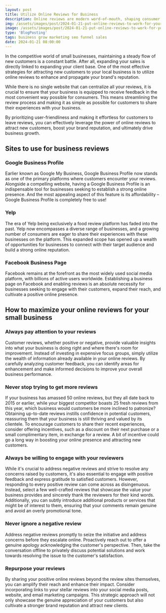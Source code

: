 ```yaml
---
layout: post
title: Utilize Online Reviews for Business
description: Online reviews are modern word-of-mouth, shaping consumer decisions and brand reputations. Leverage them for marketing success and business growth.
img: /assets/images/post/2024-01-21-put-online-reviews-to-work-for-your-business/put-online-reviews-to-work-for-your-business.png
image: /assets/images/post/2024-01-21-put-online-reviews-to-work-for-your-business/put-online-reviews-to-work-for-your-business.png
type: 'BlogPosting'
tags: business grow marketing seo funnel sales
date: 2024-01-21 08:00:00   
---
```


In the competitive world of small businesses, maintaining a steady flow of new customers is a constant battle. After all, expanding your sales is directly linked to expanding your client base. One of the most effective strategies for attracting new customers to your local business is to utilize online reviews to enhance and propagate your brand's reputation.

While there is no single website that can centralize all your reviews, it is crucial to ensure that your business is equipped to receive feedback in the most convenient way possible for consumers. This means streamlining the review process and making it as simple as possible for customers to share their experiences with your business.

By prioritizing user-friendliness and making it effortless for customers to leave reviews, you can effectively leverage the power of online reviews to attract new customers, boost your brand reputation, and ultimately drive business growth.

## Sites to use for business reviews
### Google Business Profile
Earlier known as Google My Business, Google Business Profile now stands as one of the primary platforms where customers encounter your reviews. Alongside a compelling website, having a Google Business Profile is an indispensable tool for businesses seeking to establish a strong online presence. And the most appealing aspect of this feature is its affordability – Google Business Profile is completely free to use!

### Yelp
The era of Yelp being exclusively a food review platform has faded into the past. Yelp now encompasses a diverse range of businesses, and a growing number of consumers are eager to share their experiences with these businesses on the platform. This expanded scope has opened up a wealth of opportunities for businesses to connect with their target audience and build a strong online reputation.

### Facebook Business Page
Facebook remains at the forefront as the most widely used social media platform, with billions of active users worldwide. Establishing a business page on Facebook and enabling reviews is an absolute necessity for businesses seeking to engage with their customers, expand their reach, and cultivate a positive online presence.

## How to maximize your online reviews for your small business
### Always pay attention to your reviews
Customer reviews, whether positive or negative, provide valuable insights into what your business is doing right and where there's room for improvement. Instead of investing in expensive focus groups, simply utilize the wealth of information already available in your online reviews. By carefully analyzing customer feedback, you can identify areas for enhancement and make informed decisions to improve your overall business performance.

### Never stop trying to get more reviews
If your business has amassed 50 online reviews, but they all date back to 2015 or earlier, while your biggest competitor boasts 25 fresh reviews from this year, which business would customers be more inclined to patronize? Obtaining up-to-date reviews instills confidence in potential customers, reassuring them that your business is still thriving and valued by its clientele. To encourage customers to share their recent experiences, consider offering incentives, such as a discount on their next purchase or a small complimentary item, in exchange for a review. A bit of incentive could go a long way in boosting your online presence and attracting new customers.

### Always be willing to engage with your reviewers
While it's crucial to address negative reviews and strive to resolve any concerns raised by customers, it's also essential to engage with positive feedback and express gratitude to satisfied customers. However, responding to every positive review can come across as disingenuous. Instead, select a few well-crafted reviews that showcase the value your business provides and sincerely thank the reviewers for their kind words. Additionally, you can subtly introduce additional products or services that might be of interest to them, ensuring that your comments remain genuine and avoid an overly promotional tone.

### Never ignore a negative review
Address negative reviews promptly to seize the initiative and address concerns before they escalate online. Proactively reach out to offer a genuine apology acknowledging the customer's perspective. Then, take the conversation offline to privately discuss potential solutions and work towards resolving the issue to the customer's satisfaction.

### Repurpose your reviews
By sharing your positive online reviews beyond the review sites themselves, you can amplify their reach and enhance their impact. Consider incorporating links to your stellar reviews into your social media posts, website, and email marketing campaigns. This strategic approach will not only showcase the genuine appreciation of your customers but also cultivate a stronger brand reputation and attract new clients.
